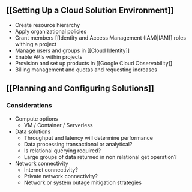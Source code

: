 ## [[Setting Up a Cloud Solution Environment]]

- Create resource hierarchy
- Apply organizational policies
- Grant members [[Identity and Access Management (IAM)|IAM]] roles withing a project
- Manage users and groups in [[Cloud Identity]]
- Enable APIs within projects
- Provision and set up products in [[Google Cloud Observability]]
- Billing management and quotas and requesting increases

## [[Planning and Configuring Solutions]]

### Considerations
- Compute options
	- VM / Container / Serverless
- Data solutions
	- Throughput and latency will determine performance
	- Data processing transactional or analytical?
	- Is relational querying required?
	- Large groups of data returned in non relational get operation?
- Network connectivity
	- Internet connectivity?
	- Private network connectivity?
	- Network or system outage mitigation strategies